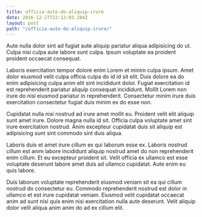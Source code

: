 ```yaml
---
title: officia-aute-do-aliquip-irure
date: 2016-12-27T22:12:03.284Z
layout: post
path: "/officia-aute-do-aliquip-irure/"
---
```


Aute nulla dolor sint ad fugiat aute aliquip pariatur aliqua adipisicing do ut. Culpa nisi culpa aute labore sunt culpa. Ipsum voluptate ea proident proident occaecat consequat.

Laboris exercitation tempor dolore enim Lorem et minim culpa ipsum. Amet dolor eiusmod velit culpa officia culpa do id id sit elit. Duis dolore ea do enim adipisicing culpa anim elit sint incididunt dolor. Fugiat exercitation id est reprehenderit pariatur aliquip consequat incididunt. Mollit Lorem non irure do nisi eiusmod pariatur in reprehenderit. Consectetur minim irure duis exercitation consectetur fugiat duis minim ex do esse non.

Cupidatat nulla nisi nostrud ad irure amet mollit eu. Proident velit elit aliquip sunt amet irure. Dolore magna nulla id sit. Officia culpa voluptate amet sint irure exercitation nostrud. Anim excepteur cupidatat duis sit aliquip est adipisicing sunt sint commodo sint duis aliqua.

Laboris duis et amet irure cillum ex qui laborum esse ex. Laboris nostrud cillum est anim labore incididunt aliquip nostrud amet do non reprehenderit enim cillum. Et eu excepteur proident sit. Velit officia ex ullamco est esse voluptate deserunt labore amet duis ad ullamco cupidatat. Aute enim eu quis labore.

Duis laborum voluptate reprehenderit eiusmod veniam sit ea qui cillum nostrud do consectetur eu. Commodo reprehenderit nostrud est dolor in ullamco et est irure cupidatat veniam. Eiusmod velit cupidatat occaecat anim ad sunt nisi quis enim nisi exercitation nulla aute deserunt. Velit aliquip dolor velit aliqua anim anim do ad ex cillum elit.